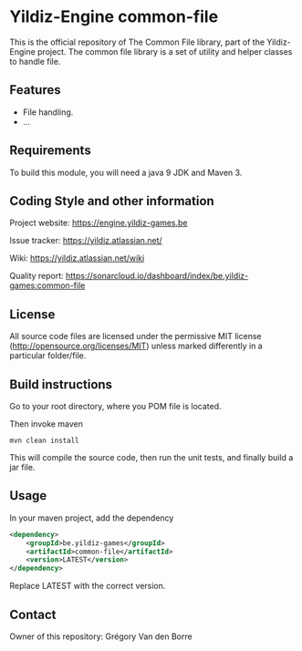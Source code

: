 # Yildiz-Engine common-file

This is the official repository of The Common File library, part of the Yildiz-Engine project.
The common file library is a set of utility and helper classes to handle file.

## Features

* File handling.
* ...

## Requirements

To build this module, you will need a java 9 JDK and Maven 3.

## Coding Style and other information

Project website:
https://engine.yildiz-games.be

Issue tracker:
https://yildiz.atlassian.net/

Wiki:
https://yildiz.atlassian.net/wiki

Quality report:
https://sonarcloud.io/dashboard/index/be.yildiz-games:common-file

## License

All source code files are licensed under the permissive MIT license
(http://opensource.org/licenses/MIT) unless marked differently in a particular folder/file.

## Build instructions

Go to your root directory, where you POM file is located.

Then invoke maven

	mvn clean install

This will compile the source code, then run the unit tests, and finally build a jar file.

## Usage

In your maven project, add the dependency

```xml
<dependency>
    <groupId>be.yildiz-games</groupId>
    <artifactId>common-file</artifactId>
    <version>LATEST</version>
</dependency>
```
Replace LATEST with the correct version.

## Contact
Owner of this repository: Grégory Van den Borre